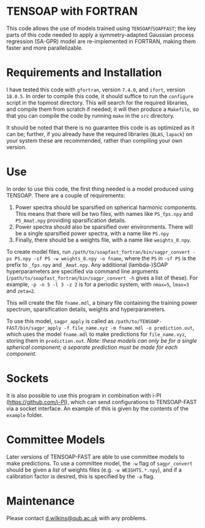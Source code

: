 # TENSOAP with FORTRAN

This code allows the use of models trained using `TENSOAP`/`SOAPFAST`; the key parts of this code needed to apply a symmetry-adapted Gaussian process regression (SA-GPR) model are re-implemented in FORTRAN, making them faster and more parallelizable.

# Requirements and Installation

I have tested this code with `gfortran`, version `7.4.0`, and `ifort`, version `18.0.5`. In order to compile this code, it should suffice to run the `configure` script in the topmost directory. This will search for the required libraries, and compile them from scratch if needed; it will then produce a `Makefile`, so that you can compile the code by running `make` in the `src` directory.

It should be noted that there is no guarantee this code is as optimized as it can be; further, if you already have the required libraries (`BLAS`, `lapack`) on your system these are recommended, rather than compiling your own version.

# Use

In order to use this code, the first thing needed is a model produced using TENSOAP. There are a couple of requirements:

1. Power spectra should be sparsified on spherical harmonic components. This means that there will be two files, with names like `PS_fps.npy` and `PS_Amat.npy` providing sparsification details.
2. Power spectra should also be sparsified over environments. There will be a single sparsified power spectra, with a name like `PS.npy`
3. Finally, there should be a weights file, with a name like `weights_0.npy`.

To create model files, run `/path/to/soapfast_fortran/bin/sagpr_convert -ps PS.npy -sf PS -w weights_0.npy -o fname`, where the `PS` in `-sf PS` is the prefix to `_fps.npy` and `_Amat.npy`. Any additional (lambda-)SOAP hyperparameters are specified via command line arguments (`/path/to/soapfast_fortran/bin/sagpr_convert -h` gives a list of these). For example, `-p -n 5 -l 3 -z 2` is for a periodic system, with `nmax=5`, `lmax=3` and `zeta=2`.

This will create the file `fname.mdl`, a binary file containing the training power spectrum, sparsification details, weights and hyperparameters.

To use this model, `sagpr_apply` is called as `/path/to/TENSOAP-FAST/bin/sagpr_apply -f file_name.xyz -m fname.mdl -o prediction.out`, which uses the model `fname.mdl` to make predictions for `file_name.xyz`, storing them in `prediction.out`. *Note: these models can only be for a single spherical component; a separate prediction must be made for each component.*

# Sockets

It is also possible to use this program in combination with i-PI (https://github.com/i-PI), which can send configurations to TENSOAP-FAST via a socket interface. An example of this is given by the contents of the `example` folder.

# Committee Models

Later versions of TENSOAP-FAST are able to use committee models to make predictions. To use a committee model, the `-w` flag of `sagpr_convert` should be given a *list* of weights files (e.g. `-w WEIGHTS.*.npy`), and if a calibration factor is desired, this is specified by the `-a` flag.

# Maintenance

Please contact d.wilkins@qub.ac.uk with any problems.
